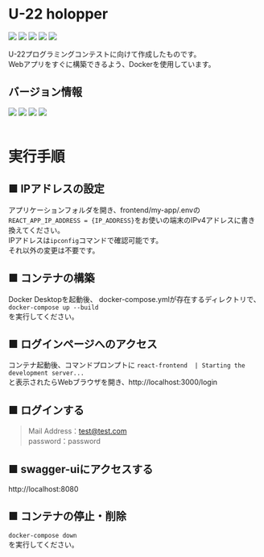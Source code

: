 # U-22 holopper

<img src="https://img.shields.io/badge/-React-555.svg?logo=react&style=flat">&nbsp;<img src="https://img.shields.io/badge/PHP-ccc.svg?logo=php&style=flat">&nbsp;<img src="https://img.shields.io/badge/-Python-F9DC3E.svg?logo=python&style=flat">&nbsp;<img src="https://img.shields.io/badge/-MySQL-aaaaaa.svg?logo=mysql&style=flat">&nbsp;<img src="https://img.shields.io/badge/-Docker-EEE.svg?logo=docker&style=flat">

U-22プログラミングコンテストに向けて作成したものです。\
Webアプリをすぐに構築できるよう、Dockerを使用しています。

## バージョン情報
<img src="https://img.shields.io/badge/Node-v14-b2b2b2.svg?logo=node.js&style=flat">&nbsp;<img src="https://img.shields.io/badge/PHP-v7.4-b2b2b2.svg?logo=php&style=flat">&nbsp;<img src="https://img.shields.io/badge/Python-v3.10-b2b2b2.svg?logo=python&style=flat">&nbsp;<img src="https://img.shields.io/badge/MySQL-v8.0-b2b2b2.svg?logo=mysql&style=flat">
<br>
<br>

# 実行手順
## ■ IPアドレスの設定
アプリケーションフォルダを開き、frontend/my-app/.envの\
`REACT_APP_IP_ADDRESS = {IP_ADDRESS}`をお使いの端末のIPv4アドレスに書き換えてください。\
IPアドレスは`ipconfig`コマンドで確認可能です。\
それ以外の変更は不要です。

## ■ コンテナの構築
Docker Desktopを起動後、
docker-compose.ymlが存在するディレクトリで、\
`docker-compose up --build`\
を実行してください。

## ■ ログインページへのアクセス
コンテナ起動後、コマンドプロンプトに
`react-frontend  | Starting the development server...`\
と表示されたらWebブラウザを開き、http://localhost:3000/login

## ■ ログインする
>Mail Address：test@test.com\
>password：password

## ■ swagger-uiにアクセスする
http://localhost:8080


## ■ コンテナの停止・削除
`docker-compose down`\
を実行してください。
